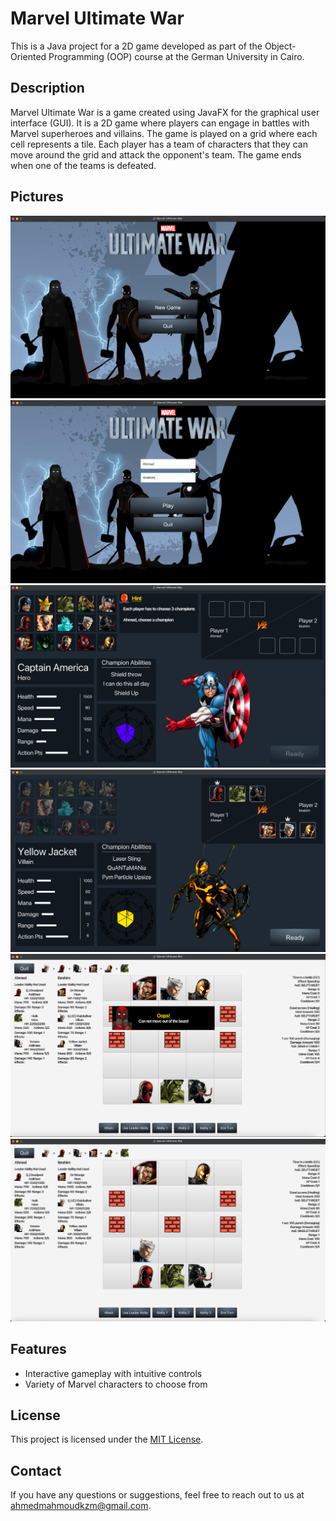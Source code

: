 # Marvel Ultimate War

This is a Java project for a 2D game developed as part of the Object-Oriented Programming (OOP) course at the German University in Cairo.

## Description

Marvel Ultimate War is a game created using JavaFX for the graphical user interface (GUI). It is a 2D game where players can engage in battles with Marvel superheroes and villains. The game is played on a grid where each cell represents a tile. Each player has a team of characters that they can move around the grid and attack the opponent's team. The game ends when one of the teams is defeated.

## Pictures

![Main Menu](images/1.png)
![Player Names](images/2.png)
![Team Selection](images/3.png)
![Leader Selection](images/4.png)
![Gameplay 1](images/5.png)
![Gameplay 2](images/6.png)

## Features

- Interactive gameplay with intuitive controls
- Variety of Marvel characters to choose from

## License

This project is licensed under the [MIT License](LICENSE.txt).

## Contact

If you have any questions or suggestions, feel free to reach out to us at [ahmedmahmoudkzm@gmail.com](mailto:ahmedmahmoudkzm@gmail.com).
